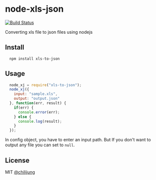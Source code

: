 # node-xls-json

[![Build Status](https://travis-ci.org/DataGarage/node-xls-json.svg?branch=master)](https://travis-ci.org/DataGarage/node-xls-json)

Converting xls file to json files using nodejs

## Install

```
  npm install xls-to-json
```

## Usage

``` javascript
  node_xj = require("xls-to-json");
  node_xj({
    input: "sample.xls", 
    output: "output.json"
  }, function(err, result) {
    if(err) {
      console.error(err);
    } else {
      console.log(result);
    }
  });
```

In config object, you have to enter an input path. But If you don't want to output any file you can set to `null`.

## License

MIT [@chilijung](http://github.com/chilijung)

